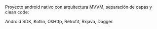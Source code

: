 Proyecto android nativo con arquitectura MVVM, separación de capas y clean code:


Android SDK,
Kotlin, 
OkHttp, 
Retrofit,
Rxjava,
Dagger.
